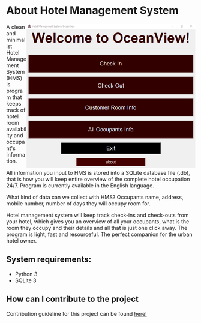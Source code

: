 # About Hotel Management System 
<img alt="Hotel Management System Main menu" src=".\images\main-menu.png" align="right" width="450px"/>
A clean and minimalist Hotel Management System (HMS) is program that keeps track of hotel room availability and 
occupant's information.

All information you input to HMS is stored into a SQLite database file (.db), that is how you will keep entire 
overview of the complete hotel occupation 24/7. Program is currently available in the English language.

What kind of data can we collect with HMS?
Occupants name, address, mobile number, number of days they will occupy room for.

Hotel management system will keep track check-ins and check-outs from your hotel, which gives you an overview of all your occupants, what is the room they occupy and their details and all that is just one click away. The program is light, fast and resourceful. The perfect companion for the urban hotel owner.

## System requirements:  
* Python 3
* SQLite 3

## How can I contribute to the project
Contribution guideline for this project can be found [here!](/CONTRIBUTE.md)
